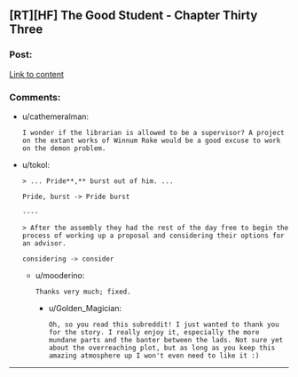 ## [RT][HF] The Good Student - Chapter Thirty Three

### Post:

[Link to content](http://gravitytales.com/novel/the-good-student/tgs-chapter-33)

### Comments:

- u/cathemeralman:
  ```
  I wonder if the librarian is allowed to be a supervisor? A project on the extant works of Winnum Roke would be a good excuse to work on the demon problem.
  ```

- u/tokol:
  ```
  > ... Pride**,** burst out of him. ...

  Pride, burst -> Pride burst

  ----

  > After the assembly they had the rest of the day free to begin the process of working up a proposal and considering their options for an advisor.

  considering -> consider
  ```

  - u/mooderino:
    ```
    Thanks very much; fixed.
    ```

    - u/Golden_Magician:
      ```
      Oh, so you read this subreddit! I just wanted to thank you for the story. I really enjoy it, especially the more mundane parts and the banter between the lads. Not sure yet about the overreaching plot, but as long as you keep this amazing atmosphere up I won't even need to like it :)
      ```

---

